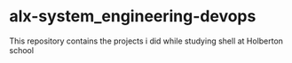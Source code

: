 # alx-system_engineering-devops
This repository contains the projects i did while studying shell at Holberton school

